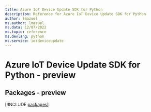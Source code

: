 ```yaml
---
title: Azure IoT Device Update SDK for Python
description: Reference for Azure IoT Device Update SDK for Python
author: lmazuel
ms.author: lmazuel
ms.data: 12/07/2022
ms.topic: reference
ms.devlang: python
ms.service: iotdeviceupdate
---
```

# Azure IoT Device Update SDK for Python - preview
## Packages - preview
[!INCLUDE [packages](iot-device-update-index.md)]